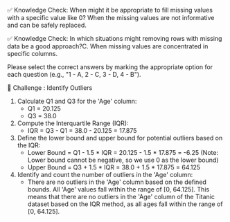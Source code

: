 ✅ Knowledge Check: When might it be appropriate to fill missing values with a specific value like 0?
When the missing values are not informative and can be safely replaced.

✅ Knowledge Check: In which situations might removing rows with missing data be a good approach?C. When missing values are concentrated in specific columns.

Please select the correct answers by marking the appropriate option for each question (e.g., "1 - A, 2 - C, 3 - D, 4 - B").

🚀 Challenge : Identify Outliers
1. Calculate Q1 and Q3 for the 'Age' column:
    * Q1 = 20.125
    * Q3 = 38.0
2. Compute the Interquartile Range (IQR):
    * IQR = Q3 - Q1 = 38.0 - 20.125 = 17.875
3. Define the lower bound and upper bound for potential outliers based on the IQR:
    * Lower Bound = Q1 - 1.5 * IQR = 20.125 - 1.5 * 17.875 = -6.25 (Note: Lower bound cannot be negative, so we use 0 as the lower bound)
    * Upper Bound = Q3 + 1.5 * IQR = 38.0 + 1.5 * 17.875 = 64.125
4. Identify and count the number of outliers in the 'Age' column:
    * There are no outliers in the 'Age' column based on the defined bounds. All 'Age' values fall within the range of [0, 64.125].
This means that there are no outliers in the 'Age' column of the Titanic dataset based on the IQR method, as all ages fall within the range of [0, 64.125].
